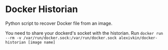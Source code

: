 # Docker Historian

Python script to recover Docker file from an image.

You need to share your dockerd's socket with the historian. Run `docker run --rm -v /var/run/docker.sock:/var/run/docker.sock alexivkin/docker-historian [image name]`
